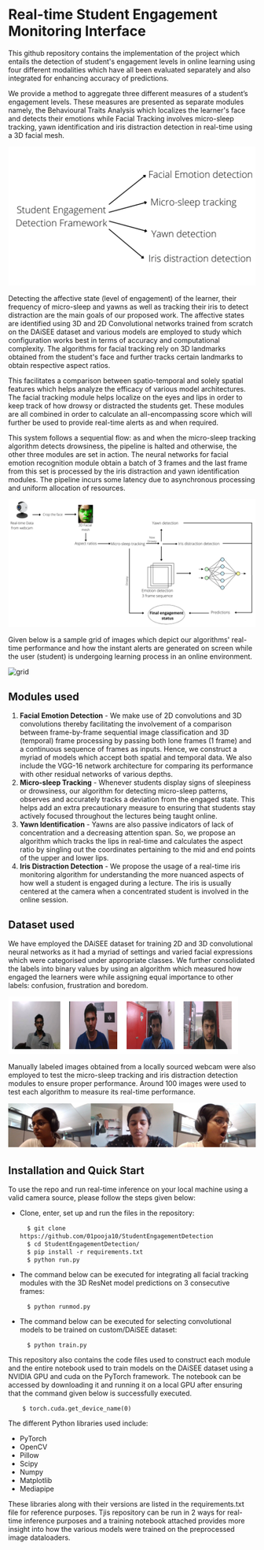 # Real-time Student Engagement Monitoring Interface

This github repository contains the implementation of the project which entails the detection of student's engagement levels in online learning using four different modalities which have all been evaluated separately and also integrated for enhancing accuracy of predictions.

We provide a method to aggregate three different measures of a student’s engagement levels. These measures are presented as separate modules namely, the Behavioural Traits Analysis which localizes the learner's face and detects their emotions while Facial Tracking involves micro-sleep tracking, yawn identification and iris distraction detection in real-time using a 3D facial mesh.

![Flowchart](https://github.com/01pooja10/StudentEngagementDetection/blob/main/dependecies/flow1re.png)

Detecting the affective state (level of engagement) of the learner, their frequency of micro-sleep and yawns as well as tracking their iris to detect distraction are the main goals of our proposed work. The affective states are identified using 3D and 2D Convolutional networks trained from scratch on the DAiSEE dataset and various models are employed to study which configuration works best in terms of accuracy and computational complexity. The algorithms for facial tracking rely on 3D landmarks obtained from the student's face and further tracks certain landmarks to obtain respective aspect ratios.

This facilitates a comparison between spatio-temporal and solely spatial features which helps analyze the efficacy of various model architectures. The facial tracking module helps localize on the eyes and lips in order to keep track of how drowsy or distracted the students get. These modules are all combined in order to calculate an all-encompassing score which will further be used to provide real-time alerts as and when required.

This system follows a sequential flow: as and when the micro-sleep tracking algorithm detects drowsiness, the pipeline is halted and otherwise, the other three modules are set in action. The neural networks for facial emotion recognition module obtain a batch of 3 frames and the last frame from this set is processed by the iris distraction and yawn identification modules. The pipeline incurs some latency due to asynchronous processing and uniform allocation of resources.

![flowchart2](https://github.com/01pooja10/StudentEngagementDetection/blob/main/dependecies/flow2.png)

Given below is a sample grid of images which depict our algorithms' real-time performance and how the instant alerts are generated on screen while the user (student) is undergoing learning process in an online environment.

![grid](https://github.com/01pooja10/mitacs/blob/main/dependecies/gridim.png)

## Modules used

1. **Facial Emotion Detection** - We make use of 2D convolutions and 3D convolutions thereby facilitating the involvement of a comparison between frame-by-frame sequential image classification and 3D (temporal) frame processing by passing both lone frames (1 frame) and a continuous sequence of frames as inputs. Hence, we construct a myriad of models which accept both spatial and temporal data. We also include the VGG-16 network architecture for comparing its performance with other residual networks of various depths.
2. **Micro-sleep Tracking** - Whenever students display signs of sleepiness or drowsiness, our algorithm for detecting micro-sleep patterns, observes and accurately tracks a deviation from the engaged state. This helps add an extra precautionary measure to ensuring that students stay actively focused throughout the lectures being taught online.
3. **Yawn Identification** - Yawns are also passive indicators of lack of concentration and a decreasing attention span. So, we propose an algorithm which tracks the lips in real-time and calculates the aspect ratio by singling out the coordinates pertaining to the mid and end points of the upper and lower lips.
4. **Iris Distraction Detection** - We propose the usage of a real-time iris monitoring algorithm for understanding the more nuanced aspects of how well a student is engaged during a lecture. The iris is usually centered at the camera when a concentrated student is involved in the online session.


## Dataset used
We have employed the DAiSEE dataset for training 2D and 3D convolutional neural networks as it had a myriad of settings and varied facial expressions which were categorised under appropriate classes. We further consolidated the labels into binary values by using an algorithm which measured how engaged the learners were while assigning equal importance to other labels: confusion, frustration and boredom.

![daiseegrid](https://github.com/01pooja10/StudentEngagementDetection/blob/main/dependecies/grid2.png)

Manually labeled images obtained from a locally sourced webcam were also employed to test the micro-sleep tracking and iris distraction detection modules to ensure proper performance. Around 100 images were used to test each algorithm to measure its real-time performance.

![manual](https://github.com/01pooja10/StudentEngagementDetection/blob/main/dependecies/all3c.png)

## Installation and Quick Start
To use the repo and run real-time inference on your local machine using a valid camera source, please follow the steps given below:

- Clone, enter, set up and run the files in the repository: 

        $ git clone https://github.com/01pooja10/StudentEngagementDetection
        $ cd StudentEngagementDetection/
        $ pip install -r requirements.txt
        $ python run.py
        
- The command below can be executed for integrating all facial tracking modules with the 3D ResNet model predictions on 3 consecutive frames:

        $ python runmod.py
        
- The command below can be executed for selecting convolutional models to be trained on custom/DAiSEE dataset:

        $ python train.py  

This repository also contains the code files used to construct each module and the entire notebook used to train models on the DAiSEE dataset using a NVIDIA GPU and cuda on the PyTorch framework. The notebook can be accessed by downloading it and running it on a local GPU after ensuring that the command given below is successfully executed.

        $ torch.cuda.get_device_name(0)
        
The different Python libraries used include:
* PyTorch
* OpenCV
* Pillow
* Scipy
* Numpy
* Matplotlib
* Mediapipe

These libraries along with their versions are listed in the requirements.txt file for reference purposes. Tjis repository can be run in 2 ways for real-time inference purposes and a training notebook attached provides more insight into how the various models were trained on the preprocessed image dataloaders.
